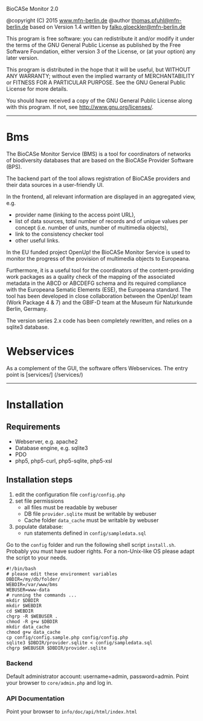 
  BioCASe Monitor 2.0

  @copyright (C) 2015 www.mfn-berlin.de
  @author  thomas.pfuhl@mfn-berlin.de
  based on Version 1.4 written by falko.gloeckler@mfn-berlin.de

 
  This program is free software: you can redistribute it and/or modify
  it under the terms of the GNU General Public License as published by
  the Free Software Foundation, either version 3 of the License, or
  (at your option) any later version.
 
  This program is distributed in the hope that it will be useful,
  but WITHOUT ANY WARRANTY; without even the implied warranty of
  MERCHANTABILITY or FITNESS FOR A PARTICULAR PURPOSE.  See the
  GNU General Public License for more details.
 
  You should have received a copy of the GNU General Public License
  along with this program.  If not, see <http://www.gnu.org/licenses/>.

_______________________________________

# Bms

The BioCASe Monitor Service (BMS) is a tool for coordinators of networks of biodiversity databases 
that are based on the BioCASe Provider Software (BPS). 

The backend part of the tool 
allows registration of BioCASe providers and their data sources in a user-friendly UI.

In the frontend, all relevant information are displayed in an aggregated view, e.g.
- provider name (linking to the access point URL), 
- list of data sources, total number of records and of unique values per concept 
(i.e. number of units, number of multimedia objects), 
- link to the consistency checker tool
- other useful links.

In the EU funded project OpenUp! the BioCASe Monitor Service is used 
to monitor the progress of the provision of multimedia objects to Europeana. 

Furthermore, it is a useful tool for the coordinators of the content-providing work packages 
as a quality check of the mapping of the associated metadata in the ABCD or ABCDEFG schema 
and its required compliance with the Europeana Sematic Elements (ESE), the Europeana standard. 
The tool has been developed in close collaboration between the OpenUp! team (Work Package 4 & 7) 
and the GBIF-D team at the Museum für Naturkunde Berlin, Germany.

The version series 2.x code has been completely rewritten, and relies on a sqlite3 database.

# Webservices

As a complement of the GUI, the software offers Webservices. The entry point is [services/] (/services/)

_______________________________________

# Installation


## Requirements
- Webserver, e.g. apache2
- Database engine, e.g. sqlite3 
- PDO
- php5, php5-curl, php5-sqlite, php5-xsl


## Installation steps
1. edit the configuration file `config/config.php`
2. set file permissions
    - all files must be readable by webuser
    - DB file `provider.sqlite` must be writable by webuser
    - Cache folder `data_cache` must be writable by webuser   
3. populate database: 
    - run statements defined in `config/sampledata.sql`  

Go to the `config` folder and run the following shell script `install.sh`.
Probably you must have sudoer rights. 
For a non-Unix-like OS please adapt the script to your needs.

    #!/bin/bash
    # please edit these environment variables
    DBDIR=/my/db/folder/
    WEBDIR=/var/www/bms
    WEBUSER=www-data
    # running the commands ...
    mkdir $DBDIR
    mkdir $WEBDIR
    cd $WEBDIR
    chgrp -R $WEBUSER .
    chmod -R g+w $DBDIR
    mkdir data_cache
    chmod g+w data_cache
    cp config/config.sample.php config/config.php
    sqlite3 $DBDIR/provider.sqlite < config/sampledata.sql
    chgrp $WEBUSER $DBDIR/provider.sqlite

    
### Backend

Default administrator account: username=admin, password=admin.
Point your browser to `core/admin.php` and log in.

### API Documentation

Point your browser to `info/doc/api/html/index.html`
